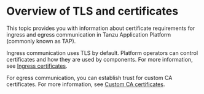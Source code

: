 # Overview of TLS and certificates

This topic provides you with information about certificate requirements for ingress and egress communication in Tanzu Application Platform (commonly known as TAP).

Ingress communication uses TLS by default. Platform operators can control
certificates and how they are used by components. For more information, see
[Ingress certificates](./ingress/about.hbs.md).

For egress communication, you can establish trust for custom CA certificates.
For more information, see [Custom CA certificates](./custom-ca-certificates.hbs.md).

